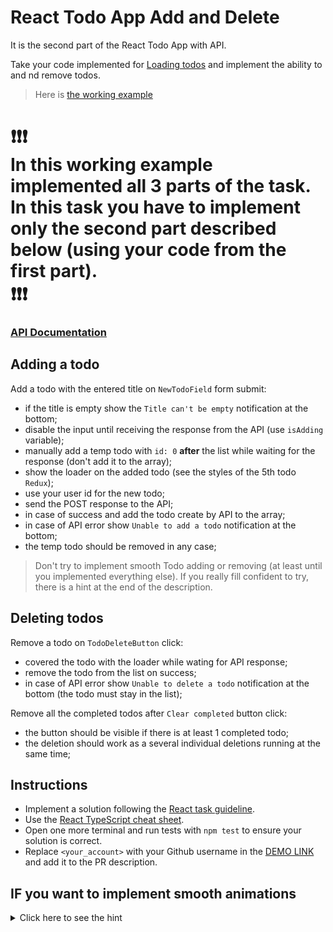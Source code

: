 # React Todo App Add and Delete

It is the second part of the React Todo App with API.

Take your code implemented for [Loading todos](https://github.com/mate-academy/react_todo-app-loading-todos)
and implement the ability to and nd remove todos.

> Here is [the working example](https://mate-academy.github.io/react_todo-app-withf-api/)
# ❗️❗️❗️</br>In this working example implemented all 3 parts of the task.</br>In this task you have to implement only the second part described below (using your code from the first part).</br>❗️❗️❗️

### [API Documentation](https://mate-academy.github.io/fe-students-api/)

## Adding a todo

Add a todo with the entered title on `NewTodoField` form submit:

- if the title is empty show the `Title can't be empty` notification at the bottom;
- disable the input until receiving the response from the API (use `isAdding` variable);
- manually add a temp todo with `id: 0` **after** the list while waiting for the response (don't add it to the array);
- show the loader on the added todo (see the styles of the 5th todo `Redux`);
- use your user id for the new todo;
- send the POST response to the API;
- in case of success and add the todo create by API to the array;
- in case of API error show `Unable to add a todo` notification at the bottom;
- the temp todo should be removed in any case;

> Don't try to implement smooth Todo adding or removing (at least until you implemented everything else).
> If you really fill confident to try, there is a hint at the end of the description.

## Deleting todos

Remove a todo on `TodoDeleteButton` click:

- covered the todo with the loader while wating for API response;
- remove the todo from the list on success;
- in case of API error show `Unable to delete a todo` notification at the bottom (the todo must stay in the list);

Remove all the completed todos after `Clear completed` button click:

- the button should be visible if there is at least 1 completed todo;
- the deletion should work as a several individual deletions running at the same time;

## Instructions

- Implement a solution following the [React task guideline](https://github.com/mate-academy/react_task-guideline#react-tasks-guideline).
- Use the [React TypeScript cheat sheet](https://mate-academy.github.io/fe-program/js/extra/react-typescript).
- Open one more terminal and run tests with `npm test` to ensure your solution is correct.
- Replace `<your_account>` with your Github username in the [DEMO LINK](https://nurdanokcu.github.io/react_todo-app-add-and-delete/) and add it to the PR description.

## IF you want to implement smooth animations

<details>
  <summary>Click here to see the hint</summary>

  Use [React Transition Group](https://reactcommunity.org/react-transition-group/transition-group)

  ```tsx
  <section className="todoapp__main" data-cy="TodoList">
    <TransitionGroup>
      {visibleTodos.map(todo => (
        <CSSTransition
          key={todo.id}
          timeout={300}
          classNames="item"
        >
          <TodoItem
            todo={todo}
            isProcessed={processings.includes(todo.id)}
            onDelete={() => deleteTodo(todo.id)}
            onUpdate={updateTodo}
          />
        </CSSTransition>
      ))}

      {creating && (
        <CSSTransition
          key={0}
          timeout={300}
          classNames="temp-item"
        >
          <TodoItem
            todo={{
              id: Math.random(),
              title,
              completed: false,
              userId: user.id,
            }}
            isProcessed
          />
        </CSSTransition>
      )}
    </TransitionGroup>
  </section>
  ```

  Here are the styles used in this example
  ```css
  .item-enter {
    max-height: 0;
  }

  .item-enter-active {
    overflow: hidden;
    max-height: 58px;
    transition: max-height 0.3s ease-in-out;
  }

  .item-exit {
    max-height: 58px;
  }

  .item-exit-active {
    overflow: hidden;
    max-height: 0;
    transition: max-height 0.3s ease-in-out;
  }

  .temp-item-enter {
    max-height: 0;
  }

  .temp-item-enter-active {
    overflow: hidden;
    max-height: 58px;
    transition: max-height 0.3s ease-in-out;
  }

  .temp-item-exit {
    max-height: 58px;
  }

  .temp-item-exit-active {
    transform: translateY(-58px);
    max-height: 0;
    opacity: 0;
    transition: 0.3s ease-in-out;
    transition-property: opacity, max-height, transform;
  }

  .has-error .temp-item-exit-active {
    transform: translateY(0);
    overflow: hidden;
  }
  ```
</details>

